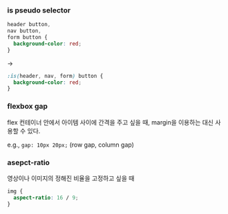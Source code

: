 ### is pseudo selector

```css
header button,
nav button,
form button {
  background-color: red;
}
```

→

```css
:is(header, nav, form) button {
  background-color: red;
}
```

### flexbox gap

flex 컨테이너 안에서 아이템 사이에 간격을 주고 싶을 때, margin을 이용하는 대신 사용할 수 있다.

e.g., `gap: 10px 20px;` (row gap, column gap)

### asepct-ratio

영상이나 이미지의 정해진 비율을 고정하고 싶을 때

```css
img {
  aspect-ratio: 16 / 9;
}
```
